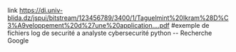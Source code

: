 link
https://di.univ-blida.dz/jspui/bitstream/123456789/3400/1/Taguelmint%20Ikram%28D%C3%A9veloppement%20d%27une%20application....pdf
#exemple de fichiers log de securité a analyste cybersecurité python -- Recherche Google
